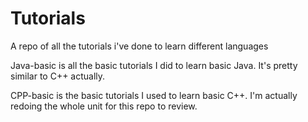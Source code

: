 # Tutorials
A repo of all the tutorials i've done to learn different languages

Java-basic is all the basic tutorials I did to learn basic Java.  It's pretty similar to C++ actually.

CPP-basic is the basic tutorials I used to learn basic C++.  I'm actually redoing the whole unit for this repo to review.
